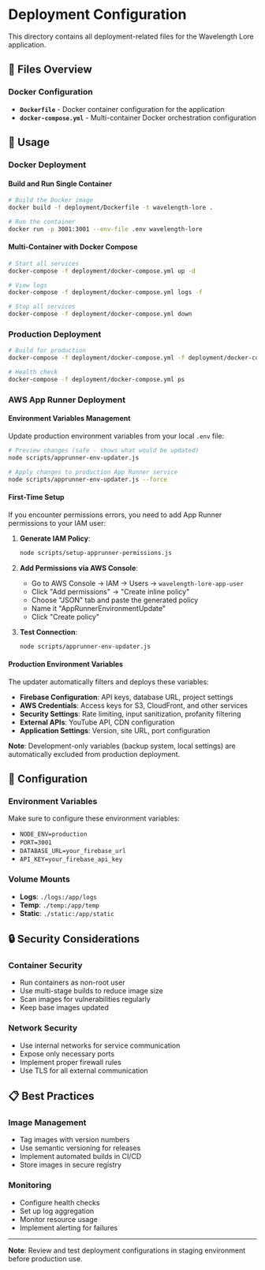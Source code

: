 # Deployment Configuration

This directory contains all deployment-related files for the Wavelength Lore application.

## 📁 Files Overview

### Docker Configuration
- **`Dockerfile`** - Docker container configuration for the application
- **`docker-compose.yml`** - Multi-container Docker orchestration configuration

## 🚀 Usage

### Docker Deployment

#### Build and Run Single Container
```bash
# Build the Docker image
docker build -f deployment/Dockerfile -t wavelength-lore .

# Run the container
docker run -p 3001:3001 --env-file .env wavelength-lore
```

#### Multi-Container with Docker Compose
```bash
# Start all services
docker-compose -f deployment/docker-compose.yml up -d

# View logs
docker-compose -f deployment/docker-compose.yml logs -f

# Stop all services
docker-compose -f deployment/docker-compose.yml down
```

### Production Deployment
```bash
# Build for production
docker-compose -f deployment/docker-compose.yml -f deployment/docker-compose.prod.yml up -d

# Health check
docker-compose -f deployment/docker-compose.yml ps
```

### AWS App Runner Deployment

#### Environment Variables Management
Update production environment variables from your local `.env` file:

```bash
# Preview changes (safe - shows what would be updated)
node scripts/apprunner-env-updater.js

# Apply changes to production App Runner service
node scripts/apprunner-env-updater.js --force
```

#### First-Time Setup
If you encounter permissions errors, you need to add App Runner permissions to your IAM user:

1. **Generate IAM Policy**:
   ```bash
   node scripts/setup-apprunner-permissions.js
   ```

2. **Add Permissions via AWS Console**:
   - Go to AWS Console → IAM → Users → `wavelength-lore-app-user`
   - Click "Add permissions" → "Create inline policy"
   - Choose "JSON" tab and paste the generated policy
   - Name it "AppRunnerEnvironmentUpdate"
   - Click "Create policy"

3. **Test Connection**:
   ```bash
   node scripts/apprunner-env-updater.js
   ```

#### Production Environment Variables
The updater automatically filters and deploys these variables:
- **Firebase Configuration**: API keys, database URL, project settings
- **AWS Credentials**: Access keys for S3, CloudFront, and other services
- **Security Settings**: Rate limiting, input sanitization, profanity filtering
- **External APIs**: YouTube API, CDN configuration
- **Application Settings**: Version, site URL, port configuration

**Note**: Development-only variables (backup system, local settings) are automatically excluded from production deployment.

## 🔧 Configuration

### Environment Variables
Make sure to configure these environment variables:
- `NODE_ENV=production`
- `PORT=3001`
- `DATABASE_URL=your_firebase_url`
- `API_KEY=your_firebase_api_key`

### Volume Mounts
- **Logs**: `./logs:/app/logs`
- **Temp**: `./temp:/app/temp`
- **Static**: `./static:/app/static`

## 🔒 Security Considerations

### Container Security
- Run containers as non-root user
- Use multi-stage builds to reduce image size
- Scan images for vulnerabilities regularly
- Keep base images updated

### Network Security
- Use internal networks for service communication
- Expose only necessary ports
- Implement proper firewall rules
- Use TLS for all external communication

## 📋 Best Practices

### Image Management
- Tag images with version numbers
- Use semantic versioning for releases
- Implement automated builds in CI/CD
- Store images in secure registry

### Monitoring
- Configure health checks
- Set up log aggregation
- Monitor resource usage
- Implement alerting for failures

---

**Note**: Review and test deployment configurations in staging environment before production use.